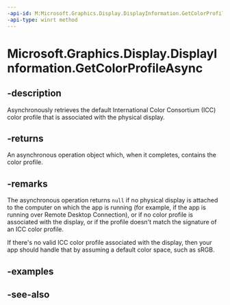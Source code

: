 ```yaml
---
-api-id: M:Microsoft.Graphics.Display.DisplayInformation.GetColorProfileAsync
-api-type: winrt method
---
```


# Microsoft.Graphics.Display.DisplayInformation.GetColorProfileAsync

<!--
public Windows.Foundation.IAsyncOperation<Windows.Storage.Streams.IRandomAccessStream> GetColorProfileAsync ();
-->

## -description

Asynchronously retrieves the default International Color Consortium (ICC) color profile that is associated with the physical display.

## -returns

An asynchronous operation object which, when it completes, contains the color profile.

## -remarks

The asynchronous operation returns `null` if no physical display is attached to the computer on which the app is running (for example, if the app is running over Remote Desktop Connection), or if no color profile is associated with the display, or if the profile doesn't match the signature of an ICC color profile.

If there's no valid ICC color profile associated with the display, then your app should handle that by assuming a default color space, such as sRGB.

## -examples

## -see-also
